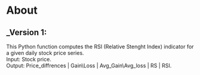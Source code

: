# About 
## _Version 1:
This Python function computes the RSI (Relative Stenght Index) indicator for a given daily stock price series.<br />
Input: Stock price.<br />
Output: Price_diffrences | Gain\Loss | Avg_Gain\Avg_loss | RS | RSI. 
